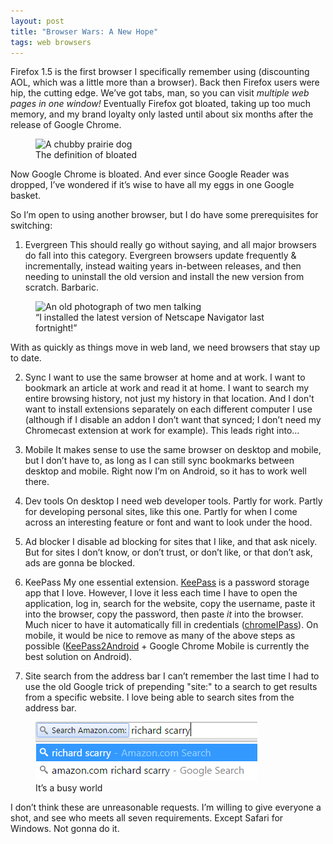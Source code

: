 ```yaml
---
layout: post
title: "Browser Wars: A New Hope"
tags: web browsers
---
```


Firefox 1.5 is the first browser I specifically remember using (discounting AOL, which was a little more than a browser). Back then Firefox users were hip, the cutting edge. We’ve got tabs, man, so you can visit *multiple web pages in one window!* Eventually Firefox got bloated, taking up too much memory, and my brand loyalty only lasted until about six months after the release of Google Chrome.

<figure>
    <img alt="A chubby prairie dog" src="/images/bloated.png">
    <figcaption>The definition of bloated</figcaption>
</figure>

Now Google Chrome is bloated. And ever since Google Reader was dropped, I’ve wondered if it’s wise to have all my eggs in one Google basket. 

So I’m open to using another browser, but I do have some prerequisites for switching:

1. Evergreen
This should really go without saying, and all major browsers do fall into this category. Evergreen browsers update frequently & incrementally, instead waiting years in-between releases, and then needing to uninstall the old version and install the new version from scratch. Barbaric.

<figure>
    <img alt="An old photograph of two men talking" src="/images/versailles.png">
    <figcaption>“I installed the latest version of Netscape Navigator last fortnight!”</figcaption>
</figure>

With as quickly as things move in web land, we need browsers that stay up to date.

2. Sync
I want to use the same browser at home and at work. I want to bookmark an article at work and read it at home. I want to search my entire browsing history, not just my history in that location. And I don't want to install extensions separately on each different computer I use (although if I disable an addon I don’t want that synced; I don’t need my Chromecast extension at work for example). This leads right into…

3. Mobile
It makes sense to use the same browser on desktop and mobile, but I don’t have to, as long as I can still sync bookmarks between desktop and mobile. Right now I’m on Android, so it has to work well there.

4. Dev tools
On desktop I need web developer tools. Partly for work. Partly for developing personal sites, like this one. Partly for when I come across an interesting feature or font and want to look under the hood.

5. Ad blocker
I disable ad blocking for sites that I like, and that ask nicely. But for sites I don’t know, or don’t trust, or don’t like, or that don’t ask, ads are gonna be blocked.

6. KeePass
My one essential extension. [KeePass](http://keepass.info/) is a password storage app that I love. However, I love it less each time I have to open the application, log in, search for the website, copy the username, paste it into the browser, copy the password, then paste *it* into the browser. Much nicer to have it automatically fill in credentials ([chromeIPass](http://keepass.info/plugins.html#chromeipass)). On mobile, it would be nice to remove as many of the above steps as possible ([KeePass2Android](https://play.google.com/store/apps/details?id=keepass2android.keepass2android&hl=en) + Google Chrome Mobile is currently the best solution on Android).

7. Site search from the address bar
I can’t remember the last time I had to use the old Google trick of prepending "site:" to a search to get results from a specific website. I love being able to search sites from the address bar.

<figure>
    <img alt="Searching Amazon.com for Richard Scarry" src="/images/amazon-search.png">
    <figcaption>It’s a busy world</figcaption>
</figure>

I don’t think these are unreasonable requests. I’m willing to give everyone a shot, and see who meets all seven requirements. Except Safari for Windows. Not gonna do it.